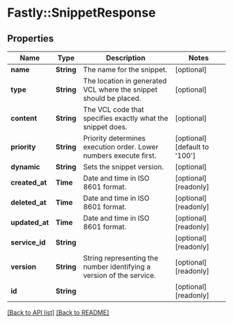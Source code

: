 # Fastly::SnippetResponse

## Properties

| Name | Type | Description | Notes |
| ---- | ---- | ----------- | ----- |
| **name** | **String** | The name for the snippet. | [optional] |
| **type** | **String** | The location in generated VCL where the snippet should be placed. | [optional] |
| **content** | **String** | The VCL code that specifies exactly what the snippet does. | [optional] |
| **priority** | **String** | Priority determines execution order. Lower numbers execute first. | [optional][default to &#39;100&#39;] |
| **dynamic** | **String** | Sets the snippet version. | [optional] |
| **created_at** | **Time** | Date and time in ISO 8601 format. | [optional][readonly] |
| **deleted_at** | **Time** | Date and time in ISO 8601 format. | [optional][readonly] |
| **updated_at** | **Time** | Date and time in ISO 8601 format. | [optional][readonly] |
| **service_id** | **String** |  | [optional][readonly] |
| **version** | **String** | String representing the number identifying a version of the service. | [optional][readonly] |
| **id** | **String** |  | [optional][readonly] |

[[Back to API list]](../../README.md#endpoints) [[Back to README]](../../README.md)

